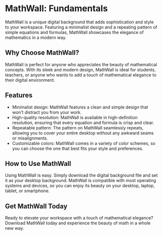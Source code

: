 <!--font:Poppins-->

# MathWall: Fundamentals

MathWall is a unique digital background that adds sophistication and style to your workspace. Featuring a minimalist design and a repeating pattern of simple equations and formulas, MathWall showcases the elegance of mathematics in a modern way.

## Why Choose MathWall?

MathWall is perfect for anyone who appreciates the beauty of mathematical concepts. With its sleek and modern design, MathWall is ideal for students, teachers, or anyone who wants to add a touch of mathematical elegance to their digital environment.

## Features

- Minimalist design: MathWall features a clean and simple design that won't distract you from your work.
- High-quality resolution: MathWall is available in high-definition resolution, ensuring that every equation and formula is crisp and clear.
- Repeatable pattern: The pattern on MathWall seamlessly repeats, allowing you to cover your entire desktop without any awkward seams or misalignments.
- Customizable colors: MathWall comes in a variety of color schemes, so you can choose the one that best fits your style and preferences.

## How to Use MathWall

Using MathWall is easy. Simply download the digital background file and set it as your desktop background. MathWall is compatible with most operating systems and devices, so you can enjoy its beauty on your desktop, laptop, tablet, or smartphone.

## Get MathWall Today

Ready to elevate your workspace with a touch of mathematical elegance? Download MathWall today and experience the beauty of math in a whole new way.

<!--

Write me markdown content of website with wallpaper:

"A wallpaper featuring a repeating pattern of simple equations and formulas, arranged in a minimalist and modern design."

The header of the page should not be copy of the text but rather a real content of the website which is using this wallpaper.


---


# MathWall: Transform Your Desktop with a Minimalist Mathematical Wallpaper

MathWall is a unique wallpaper that brings the beauty of mathematics to your desktop. Featuring a repeating pattern of simple equations and formulas, arranged in a minimalist and modern design, MathWall is perfect for anyone who loves math or wants to add a touch of sophistication to their workspace.

## Why Choose MathWall?

MathWall is more than just a wallpaper – it's a statement. With its sleek and modern design, MathWall is perfect for anyone who wants to showcase their love of math in a subtle yet stylish way. Whether you're a student, a teacher, or simply someone who appreciates the elegance of mathematical concepts, MathWall is the perfect addition to your desktop.

## Features

- Minimalist design: MathWall features a clean and simple design that won't distract you from your work.
- High-quality resolution: MathWall is available in high-definition resolution, ensuring that every equation and formula is crisp and clear.
- Repeatable pattern: The pattern on MathWall seamlessly repeats, allowing you to cover your entire desktop without any awkward seams or misalignments.
- Customizable colors: MathWall comes in a variety of color schemes, so you can choose the one that best fits your style and preferences.

## How to Use MathWall

Using MathWall is easy. Simply download the wallpaper file and set it as your desktop background. MathWall is compatible with most operating systems and devices, so you can enjoy its beauty on your desktop, laptop, tablet, or smartphone.

## Get MathWall Today

Ready to transform your desktop with a touch of mathematical elegance? Download MathWall today and experience the beauty of math in a whole new way.


---


Heading should not include word "wallpaper". The website should not be about the wallpaper itself, wallpaper is just a related background, rewrite whole content.


---


# Discover the Beauty of Mathematics with MathWall

MathWall is a unique desktop background that brings the elegance of mathematics to your workspace. Featuring a minimalist and modern design, MathWall showcases a repeating pattern of simple equations and formulas that will add a touch of sophistication to your digital environment.

## Why Choose MathWall?

MathWall is more than just a background – it's an expression of your love for mathematics. With its sleek and modern design, MathWall is perfect for anyone who wants to showcase their appreciation for mathematical concepts in a subtle yet stylish way. Whether you're a student, a teacher, or simply someone who appreciates the beauty of math, MathWall is the perfect addition to your digital workspace.

## Features

- Minimalist design: MathWall features a clean and simple design that won't distract you from your work.
- High-quality resolution: MathWall is available in high-definition resolution, ensuring that every equation and formula is crisp and clear.
- Repeatable pattern: The pattern on MathWall seamlessly repeats, allowing you to cover your entire desktop without any awkward seams or misalignments.
- Customizable colors: MathWall comes in a variety of color schemes, so you can choose the one that best fits your style and preferences.

## How to Use MathWall

Using MathWall is easy. Simply download the background file and set it as your desktop background. MathWall is compatible with most operating systems and devices, so you can enjoy its beauty on your desktop, laptop, tablet, or smartphone.

## Get MathWall Today

Ready to discover the beauty of mathematics? Download MathWall today and experience the elegance of math in a whole new way.


---


Heading is too long, rewrite whole content.


---


# Add a Touch of Mathematical Elegance to Your Workspace with MathWall

MathWall is a unique digital background that showcases the beauty of mathematics in a minimalist and modern design. Featuring a repeating pattern of simple equations and formulas, MathWall adds sophistication and style to your desktop.

## Why Choose MathWall?

MathWall is the perfect addition to any workspace for those who appreciate the elegance of mathematical concepts. With its sleek and modern design, MathWall is ideal for students, teachers, or anyone who wants to showcase their love of math in a subtle yet stylish way.

## Features

- Minimalist design: MathWall features a clean and simple design that won't distract you from your work.
- High-quality resolution: MathWall is available in high-definition resolution, ensuring that every equation and formula is crisp and clear.
- Repeatable pattern: The pattern on MathWall seamlessly repeats, allowing you to cover your entire desktop without any awkward seams or misalignments.
- Customizable colors: MathWall comes in a variety of color schemes, so you can choose the one that best fits your style and preferences.

## How to Use MathWall

Using MathWall is easy. Simply download the digital background file and set it as your desktop background. MathWall is compatible with most operating systems and devices, so you can enjoy its beauty on your desktop, laptop, tablet, or smartphone.

## Get MathWall Today

Ready to add a touch of mathematical elegance to your workspace? Download MathWall today and experience the beauty of math in a whole new way.


---


Heading is too long, rewrite whole content.


---


# Elevate Your Workspace with MathWall: A Minimalist Digital Background Showcasing the Beauty of Mathematics

MathWall is a unique digital background that adds sophistication and style to your workspace. Featuring a minimalist design and a repeating pattern of simple equations and formulas, MathWall showcases the elegance of mathematics in a modern way.

## Why Choose MathWall?

MathWall is perfect for anyone who appreciates the beauty of mathematical concepts. With its sleek and modern design, MathWall is ideal for students, teachers, or anyone who wants to add a touch of mathematical elegance to their digital environment.

## Features

- Minimalist design: MathWall features a clean and simple design that won't distract you from your work.
- High-quality resolution: MathWall is available in high-definition resolution, ensuring that every equation and formula is crisp and clear.
- Repeatable pattern: The pattern on MathWall seamlessly repeats, allowing you to cover your entire desktop without any awkward seams or misalignments.
- Customizable colors: MathWall comes in a variety of color schemes, so you can choose the one that best fits your style and preferences.

## How to Use MathWall

Using MathWall is easy. Simply download the digital background file and set it as your desktop background. MathWall is compatible with most operating systems and devices, so you can enjoy its beauty on your desktop, laptop, tablet, or smartphone.

## Get MathWall Today

Ready to elevate your workspace with a touch of mathematical elegance? Download MathWall today and experience the beauty of math in a whole new way.


---


Write me a Google font which is best fitting for the website.

Pick from the list:
- Roboto
- Lato
- Futura
- Montserrat
- Alegreya
- Playfair Display
- IBM Plex Sans
- Raleway
- Poppins
- Open Sans
- Exo 2
- Barlow Condensed
- Inter
- Great Vibes
- Lobster
- Dancing Script
- Orbitron


Write just the font name nothing else.


---


Poppins

-->
